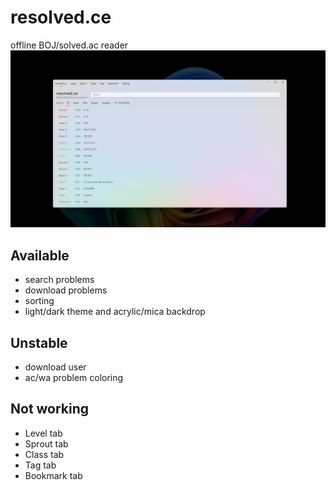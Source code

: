# resolved.ce
offline BOJ/solved.ac reader
<img src='./banner.png'/>

## Available
- search problems
- download problems
- sorting
- light/dark theme and acrylic/mica backdrop

## Unstable
- download user
- ac/wa problem coloring

## Not working
- Level tab
- Sprout tab
- Class tab
- Tag tab
- Bookmark tab